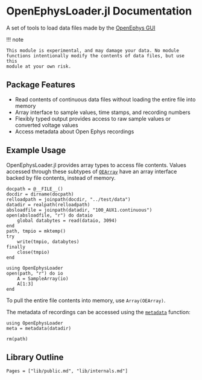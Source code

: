# OpenEphysLoader.jl Documentation #

A set of tools to load data files made by
the [OpenEphys GUI](http://www.open-ephys.org/gui/)

!!! note
    
    This module is experimental, and may damage your data. No module
    functions intentionally modify the contents of data files, but use this
    module at your own risk.
    
## Package Features

- Read contents of continuous data files without loading the entire file into memory
- Array interface to sample values, time stamps, and recording numbers
- Flexibly typed output provides access to raw sample values or converted voltage values
- Access metadata about Open Ephys recordings

## Example Usage
OpenEphysLoader.jl provides array types to access file contents. Values accessed
through these subtypes of [`OEArray`](@ref) have an array interface backed by
file contents, instead of memory.

```@setup loader
docpath = @__FILE__()
docdir = dirname(docpath)
relloadpath = joinpath(docdir, "../test/data")
datadir = realpath(relloadpath)
absloadfile = joinpath(datadir, "100_AUX1.continuous")
open(absloadfile, "r") do dataio
    global databytes = read(dataio, 3094)
end
path, tmpio = mktemp()
try
    write(tmpio, databytes)
finally
    close(tmpio)
end
```

```@example loader
using OpenEphysLoader
open(path, "r") do io
    A = SampleArray(io)
    A[1:3]
end
```

To pull the entire file contents into memory, use `Array(OEArray)`.

The metadata of recordings can be accessed using the [`metadata`](@ref) function:

```@example loader
using OpenEphysLoader
meta = metadata(datadir)
```

```@setup loader
rm(path)
```

## Library Outline

```@contents
Pages = ["lib/public.md", "lib/internals.md"]
```
